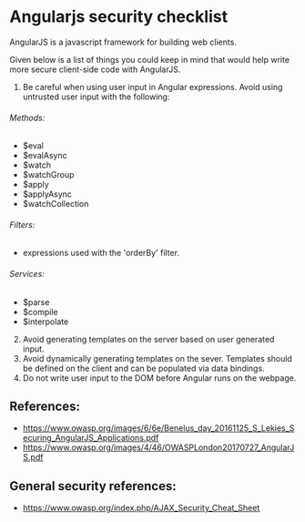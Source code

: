 # Angularjs security checklist

AngularJS is a javascript framework for building web clients.

Given below is a list of things you could keep in mind that would help write more secure client-side code with AngularJS.

1. Be careful when using user input in  Angular expressions. Avoid using untrusted user input with the following:

###### Methods:
- $eval
- $evalAsync
- $watch
- $watchGroup
- $apply
- $applyAsync
- $watchCollection

###### Filters:
- expressions used with the 'orderBy' filter.

###### Services:
- $parse
- $compile
- $interpolate


2. Avoid generating templates on the server based on user generated input.
3. Avoid dynamically generating templates on the sever. Templates should be defined on the client and can be populated via data bindings.
4. Do not write user input to the DOM before Angular runs on the webpage.



References:
--------------
- https://www.owasp.org/images/6/6e/Benelus_day_20161125_S_Lekies_Securing_AngularJS_Applications.pdf
- https://www.owasp.org/images/4/46/OWASPLondon20170727_AngularJS.pdf

General security references:
-------------------------------
- https://www.owasp.org/index.php/AJAX_Security_Cheat_Sheet
